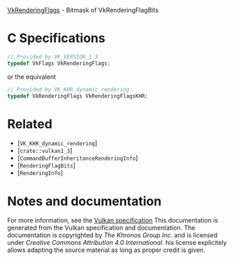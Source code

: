 [VkRenderingFlags](https://www.khronos.org/registry/vulkan/specs/1.3-extensions/man/html/VkRenderingFlags.html) - Bitmask of VkRenderingFlagBits

# C Specifications
```c
// Provided by VK_VERSION_1_3
typedef VkFlags VkRenderingFlags;
```
or the equivalent
```c
// Provided by VK_KHR_dynamic_rendering
typedef VkRenderingFlags VkRenderingFlagsKHR;
```

# Related
- [`VK_KHR_dynamic_rendering`]
- [`crate::vulkan1_3`]
- [`CommandBufferInheritanceRenderingInfo`]
- [`RenderingFlagBits`]
- [`RenderingInfo`]

# Notes and documentation
For more information, see the [Vulkan specification](https://www.khronos.org/registry/vulkan/specs/1.3-extensions/html/vkspec.html)
This documentation is generated from the Vulkan specification and documentation.
The documentation is copyrighted by *The Khronos Group Inc.* and is licensed under *Creative Commons Attribution 4.0 International*.
his license explicitely allows adapting the source material as long as proper credit is given.
        
